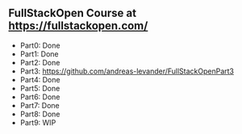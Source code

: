 ## FullStackOpen Course at https://fullstackopen.com/

- Part0: Done
- Part1: Done
- Part2: Done
- Part3: https://github.com/andreas-levander/FullStackOpenPart3
- Part4: Done
- Part5: Done
- Part6: Done
- Part7: Done
- Part8: Done
- Part9: WIP
